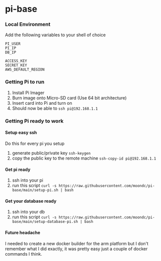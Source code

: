 # pi-base

### Local Environment
Add the following variables to your shell of choice
```
PI_USER
PI_IP
DB_IP

ACCESS_KEY
SECRET_KEY
AWS_DEFAULT_REGION
```

### Getting Pi to run
 1. Install Pi Imager
 1. Burn image onto Micro-SD card (Use 64 bit architecture)
 1. Insert card into Pi and turn on
 1. Should now be able to `ssh pi@192.168.1.1`

 ### Getting Pi ready to work
 #### Setup easy ssh
 Do this for every pi you setup
 1. generate public/private key `ssh-keygen`
 1. copy the public key to the remote machine `ssh-copy-id pi@192.168.1.1`

#### Get pi ready
1. ssh into your pi
1. run this script `curl -s https://raw.githubusercontent.com/moondc/pi-base/main/setup-pi.sh | bash`

#### Get your database ready
1. ssh into your db
1. run this script `curl -s https://raw.githubusercontent.com/moondc/pi-base/main/setup-database-pi.sh | bash`

#### Future headache
I needed to create a new docker builder for the arm platform but I don't remember what I did exactly, it was pretty easy just a couple of docker commands I think.